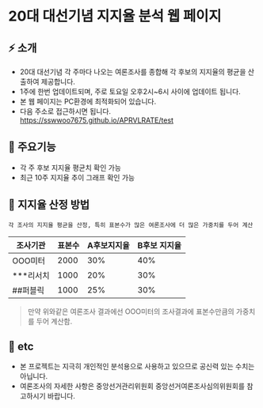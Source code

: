 # 20대 대선기념 지지율 분석 웹 페이지

## ⚡ 소개
- 20대 대선기념 각 주마다 나오는 여론조사를 종합해 각 후보의 지지율의 평균을 산출하여  제공합니다.
- 1주에 한번 업데이트되며, 주로 토요일 오후2시~6시 사이에 업데이트 됩니다.
- 본 웹 페이지는 PC환경에 최적화되어 있습니다.
- 다음 주소로 접근하시면 됩니다.
https://sswwoo7675.github.io/APRVLRATE/test

## 🚩 주요기능
- 각 주 후보 지지율 평균치 확인 가능
- 최근 10주 지지율 추이 그래프 확인 가능

## 💯 지지율 산정 방법
```
각 조사의 지지율 평균을 산정, 특히 표본수가 많은 여론조사에 더 많은 가중치를 두어 계산
```
| 조사기관 | 표본수 | A후보지지율 | B후보 지지율| 
| --- | --- | --- | --- |
| OOO미터 | 2000 | 30% | 40% |
| ***리서치 | 1000 | 20% | 30% |
| ##퍼블릭 | 1000 | 25% | 30% |

>만약 위와같은 여론조사 결과에선 OOO미터의 조사결과에 표본수만큼의 가중치를 두어 계산함.

## 🔆 etc
- 본 프로젝트는 지극히 개인적인 분석용으로 사용하고 있으므로 공신력 있는 수치는 아닙니다. 
- 여론조사의 자세한 사항은 중앙선거관리위원회 중앙선거여론조사심의위원회를 참고하시기 바랍니다.
